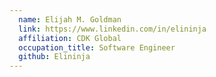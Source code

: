 ```yaml
---
  name: Elijah M. Goldman
  link: https://www.linkedin.com/in/elininja
  affiliation: CDK Global
  occupation_title: Software Engineer
  github: Elininja
---
```

